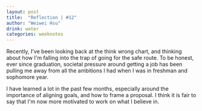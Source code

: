 ```yaml
---
layout: post
title:  "Reflection | #12"
author: "Weiwei Hsu"
drink: water
categories: weeknotes
---
```


Recently, I've been looking back at the think wrong chart, and thinking about how I'm falling into the trap of going for the safe route. To be honest, ever since graduation, societal pressure around getting a job has been pulling me away from all the ambitions I had when I was in freshman and sophomore year.

I have learned a lot in the past few months, especially around the importance of aligning goals, and how to frame a proposal. I think it is fair to say that I'm now more motivated to work on what I believe in.
